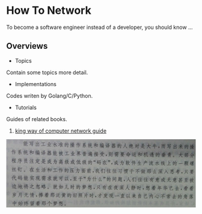 # How To Network

To become a software engineer instead of a developer, you should know ...

## Overviews

- Topics

Contain some topics more detail.

- Implementations

Codes writen by Golang/C/Python.

- Tutorials

Guides of related books.

1. [king way of computer network guide](./tutorial/king_way/README.md)

![stay_curious_about_the_world](./pic/important.jpg)
